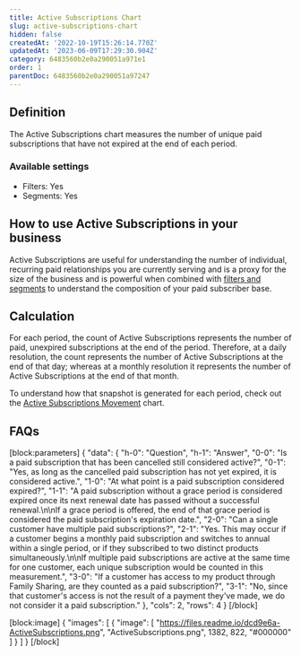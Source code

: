 ```yaml
---
title: Active Subscriptions Chart
slug: active-subscriptions-chart
hidden: false
createdAt: '2022-10-19T15:26:14.770Z'
updatedAt: '2023-06-09T17:29:30.904Z'
category: 6483560b2e0a290051a971e1
order: 1
parentDoc: 6483560b2e0a290051a97247
---
```

## Definition
The Active Subscriptions chart measures the number of unique paid subscriptions that have not expired at the end of each period.

### Available settings

* Filters: Yes
* Segments: Yes

## How to use Active Subscriptions in your business
Active Subscriptions are useful for understanding the number of individual, recurring paid relationships you are currently serving and is a proxy for the size of the business and is powerful when combined with [filters and segments](doc:charts#section-filters-and-segments) to understand the composition of your paid subscriber base.

## Calculation
For each period, the count of Active Subscriptions represents the number of paid, unexpired subscriptions at the end of the period. Therefore, at a daily resolution, the count represents the number of Active Subscriptions at the end of that day; whereas at a monthly resolution it represents the number of Active Subscriptions at the end of that month.

To understand how that snapshot is generated for each period, check out the [Active Subscriptions Movement](doc:active-subscriptions-movement-chart) chart. 

## FAQs
[block:parameters]
{
  "data": {
    "h-0": "Question",
    "h-1": "Answer",
    "0-0": "Is a paid subscription that has been cancelled still considered active?",
    "0-1": "Yes, as long as the cancelled paid subscription has not yet expired, it is considered active.",
    "1-0": "At what point is a paid subscription considered expired?",
    "1-1": "A paid subscription without a grace period is considered expired once its next renewal date has passed without a successful renewal.\n\nIf a grace period is offered, the end of that grace period is considered the paid subscription's expiration date.",
    "2-0": "Can a single customer have multiple paid subscriptions?",
    "2-1": "Yes. This may occur if a customer begins a monthly paid subscription and switches to annual within a single period, or if they subscribed to two distinct products simultaneously.\n\nIf multiple paid subscriptions are active at the same time for one customer, each unique subscription would be counted in this measurement.",
    "3-0": "If a customer has access to my product through Family Sharing, are they counted as a paid subscription?",
    "3-1": "No, since that customer's access is not the result of a payment they've made, we do not consider it a paid subscription."
  },
  "cols": 2,
  "rows": 4
}
[/block]

[block:image]
{
  "images": [
    {
      "image": [
        "https://files.readme.io/dcd9e6a-ActiveSubscriptions.png",
        "ActiveSubscriptions.png",
        1382,
        822,
        "#000000"
      ]
    }
  ]
}
[/block]